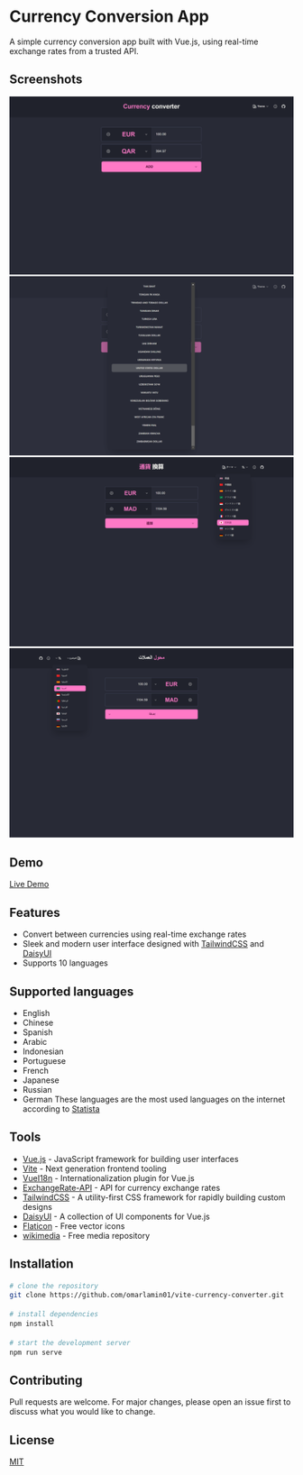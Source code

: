 # Currency Conversion App

A simple currency conversion app built with Vue.js, using real-time exchange rates from a trusted API.

## Screenshots

![screenshot1](https://github.com/omarlamin01/vite-currency-converter/blob/f18bf57017970623cc424638c6ae60a98ae25935/public/images/Screenshot%20(47).png)
![screenshot2](https://github.com/omarlamin01/vite-currency-converter/blob/f18bf57017970623cc424638c6ae60a98ae25935/public/images/Screenshot%20(48).png)
![screenshot3](https://github.com/omarlamin01/vite-currency-converter/blob/0d6f3ea4ea0bc9ed42245d09b8be9894bebbcf33/public/images/Screenshot%20(51).png)
![screenshot4](https://github.com/omarlamin01/vite-currency-converter/blob/0d6f3ea4ea0bc9ed42245d09b8be9894bebbcf33/public/images/Screenshot%20(52).png)

## Demo

[Live Demo](https://vite-currency-converter.vercel.app/)

## Features

- Convert between currencies using real-time exchange rates
- Sleek and modern user interface designed with [TailwindCSS](https://tailwindcss.com/)
  and [DaisyUI](https://daisyui.com/)
- Supports 10 languages

## Supported languages

- English
- Chinese
- Spanish
- Arabic
- Indonesian
- Portuguese
- French
- Japanese
- Russian
- German
These languages are the most used languages on the internet according to [Statista](https://www.statista.com/statistics/262946/share-of-the-most-common-languages-on-the-internet/#:~:text=As%20of%20January%202020%2C%20English%20was%20the%20most,was%20ranked%20second%20with%20a%2019.4%20percent%20share)

## Tools

- [Vue.js](https://vuejs.org/) - JavaScript framework for building user interfaces
- [Vite](https://vitejs.dev/) - Next generation frontend tooling
- [VueI18n](https://kazupon.github.io/vue-i18n/) - Internationalization plugin for Vue.js
- [ExchangeRate-API](https://www.exchangerate-api.com/) - API for currency exchange rates
- [TailwindCSS](https://tailwindcss.com/) - A utility-first CSS framework for rapidly building custom designs
- [DaisyUI](https://daisyui.com/) - A collection of UI components for Vue.js
- [Flaticon](https://www.flaticon.com/) - Free vector icons
- [wikimedia](https://commons.wikimedia.org/wiki/Main_Page) - Free media repository

## Installation

```bash
# clone the repository
git clone https://github.com/omarlamin01/vite-currency-converter.git

# install dependencies
npm install

# start the development server
npm run serve
```

## Contributing

Pull requests are welcome. For major changes, please open an issue first to discuss what you would like to change.

## License

[MIT](https://choosealicense.com/licenses/mit/)


